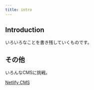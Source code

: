 ```yaml
---
title: intro
---
```


## Introduction

いろいろなことを書き残していくものです。

## その他

いろんなCMSに挑戦。

[Netlify CMS](https://admiring-hodgkin-16d00e.netlify.app/)

